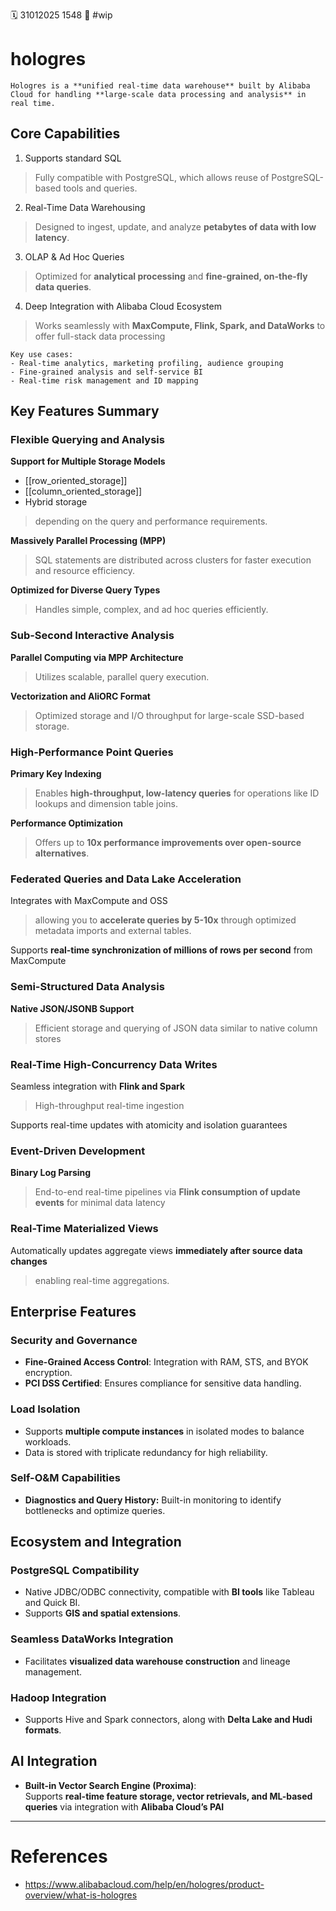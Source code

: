 🗓️ 31012025 1548
📎 #wip 

# hologres

```ad-abstract
Hologres is a **unified real-time data warehouse** built by Alibaba Cloud for handling **large-scale data processing and analysis** in real time.

```

## Core Capabilities
1. Supports standard SQL
> Fully compatible with PostgreSQL, which allows reuse of PostgreSQL-based tools and queries.

2. Real-Time Data Warehousing
> Designed to ingest, update, and analyze **petabytes of data with low latency**.

3.  OLAP & Ad Hoc Queries
> Optimized for **analytical processing** and **fine-grained, on-the-fly data queries**.

4. Deep Integration with Alibaba Cloud Ecosystem
> Works seamlessly with **MaxCompute, Flink, Spark, and DataWorks** to offer full-stack data processing


```ad-note
Key use cases:
- Real-time analytics, marketing profiling, audience grouping
- Fine-grained analysis and self-service BI
- Real-time risk management and ID mapping
```

## Key Features Summary

### Flexible Querying and Analysis
**Support for Multiple Storage Models**
- [[row_oriented_storage]]
- [[column_oriented_storage]]
- Hybrid storage
> depending on the query and performance requirements.

**Massively Parallel Processing (MPP)**
> SQL statements are distributed across clusters for faster execution and resource efficiency.

**Optimized for Diverse Query Types**
> Handles simple, complex, and ad hoc queries efficiently.

### Sub-Second Interactive Analysis
**Parallel Computing via MPP Architecture**
> Utilizes scalable, parallel query execution.

**Vectorization and AliORC Format**
> Optimized storage and I/O throughput for large-scale SSD-based storage.

### High-Performance Point Queries
**Primary Key Indexing**
> Enables **high-throughput, low-latency queries** for operations like ID lookups and dimension table joins.

**Performance Optimization**
> Offers up to **10x performance improvements over open-source alternatives**.

### Federated Queries and Data Lake Acceleration
Integrates with MaxCompute and OSS
> allowing you to **accelerate queries by 5-10x** through optimized metadata imports and external tables.

Supports **real-time synchronization of millions of rows per second** from MaxCompute

### Semi-Structured Data Analysis
**Native JSON/JSONB Support**
> Efficient storage and querying of JSON data similar to native column stores

### Real-Time High-Concurrency Data Writes
Seamless integration with **Flink and Spark**
> High-throughput real-time ingestion

Supports real-time updates with atomicity and isolation guarantees

### Event-Driven Development
**Binary Log Parsing**
> End-to-end real-time pipelines via **Flink consumption of update events** for minimal data latency

### Real-Time Materialized Views
Automatically updates aggregate views **immediately after source data changes** 
> enabling real-time aggregations.

## Enterprise Features

### Security and Governance
- **Fine-Grained Access Control**: Integration with RAM, STS, and BYOK encryption.
- **PCI DSS Certified**: Ensures compliance for sensitive data handling.

### Load Isolation
- Supports **multiple compute instances** in isolated modes to balance workloads.
- Data is stored with triplicate redundancy for high reliability.

### Self-O&M Capabilities
- **Diagnostics and Query History:** Built-in monitoring to identify bottlenecks and optimize queries.

## Ecosystem and Integration

### PostgreSQL Compatibility

- Native JDBC/ODBC connectivity, compatible with **BI tools** like Tableau and Quick BI.
- Supports **GIS and spatial extensions**.

### Seamless DataWorks Integration
- Facilitates **visualized data warehouse construction** and lineage management.

### Hadoop Integration

- Supports Hive and Spark connectors, along with **Delta Lake and Hudi formats**.

## AI Integration

- **Built-in Vector Search Engine (Proxima)**:  
    Supports **real-time feature storage, vector retrievals, and ML-based queries** via integration with **Alibaba Cloud’s PAI**

---
# References
- https://www.alibabacloud.com/help/en/hologres/product-overview/what-is-hologres